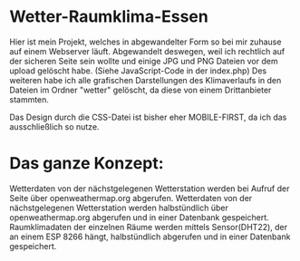 # Wetter-Raumklima-Essen

Hier ist mein Projekt, welches in abgewandelter Form so bei mir zuhause auf einem Webserver läuft.
Abgewandelt deswegen, weil ich rechtlich auf der sicheren Seite sein wollte und einige JPG und PNG Dateien
vor dem upload gelöscht habe. (Siehe JavaScript-Code in der index.php)
Des weiteren habe ich alle grafischen Darstellungen des Klimaverlaufs in den Dateien im Ordner "wetter" gelöscht,
da diese von einem Drittanbieter stammten.

Das Design durch die CSS-Datei ist bisher eher MOBILE-FIRST, da ich das ausschließlich so nutze.

# Das ganze Konzept:

Wetterdaten von der nächstgelegenen Wetterstation werden bei Aufruf der Seite über openweathermap.org abgerufen.
Wetterdaten von der nächstgelegenen Wetterstation werden halbstündlich über openweathermap.org abgerufen
und in einer Datenbank gespeichert.
Raumklimadaten der einzelnen Räume werden mittels Sensor(DHT22), der an einem ESP 8266 hängt, halbstündlich abgerufen
und in einer Datenbank gespeichert.

